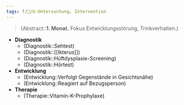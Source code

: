 ```yaml
---
tags: f/🦄/U-Untersuchung, Intervention
---
```

> (Abstract::**1. Monat.** Fokus Entwicklungsstörung, Trinkverhalten.)
- **Diagnostik**
	- (Diagnostik::Sehtest)
	- (Diagnostik::[[Ikterus]])
	- (Diagnostik::Hüftdysplasie-Screening)
	- (Diagnostik::Hörtest)
- **Entwicklung**
	- (Entwicklung::Verfolgt Gegenstände in Gesichtsnähe)
	- (Entwicklung::Reagiert auf Bezugsperson)
- **Therapie**
	- (Therapie::Vitamin-K-Prophylaxe)